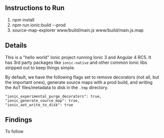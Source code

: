
## Instructions to Run
1. npm install
2. npm run ionic:build --prod
3. source-map-explorer www/build/main.js www/build/main.js.map

## Details
This is a "hello world" Ionic project running Ionic 3 and Angular 4 RC5. It has 3rd party packages like `ionic-native` and other common Ionic libs stripped out to keep things simple.

By default, we have the following flags set to remove decorators (not all, but the important ones), generate source maps with a prod build, and writing the AoT files/metadata to disk in the `.tmp` directory.

```
"ionic_experimental_purge_decorators": true,
"ionic_generate_source_map": true,
"ionic_aot_write_to_disk": true
```

## Findings
To follow